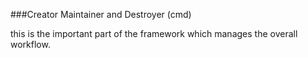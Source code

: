 ###Creator Maintainer and Destroyer (cmd) 

this is the important part of the framework which manages the overall workflow. 
